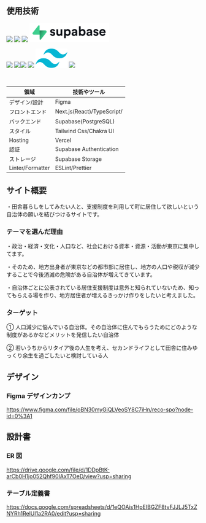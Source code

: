 ## 使用技術

<p align="left">
  <a href="https://www.typescriptlang.org/"><img src="https://cdn.worldvectorlogo.com/logos/typescript.svg" height="50px;" /></a>
  <a href="https://nextjs.org/"><img src="https://cdn.worldvectorlogo.com/logos/nextjs-3.svg" height="50px;" /></a>
  <a href="https://ja.reactjs.org/"><img src="https://cdn.worldvectorlogo.com/logos/react-2.svg" height="50px;" /></a>
  <a href="https://supabase.com/"><img src="https://raw.githubusercontent.com/supabase/supabase/master/web/static/supabase-light-rounded-corner-background.svg" height="50px;" /></a>
</p>
<p align="left">
  <a href="https://www.figma.com/"><img src="https://cdn.worldvectorlogo.com/logos/figma-1.svg" height="50px;" /></a>
  <a href="https://vercel.com/"><img src="https://user-images.githubusercontent.com/65433193/118944114-3b393980-b98f-11eb-84a5-fc9a1db8ea6b.png" height="50px;" /></a
  <a href="https://eslint.org/"><img src="https://cdn.worldvectorlogo.com/logos/eslint-1.svg" height="50px;" /></a>
  <a href="https://prettier.io/"><img src="https://cdn.worldvectorlogo.com/logos/prettier-2.svg" height="50px;" /></a>
  <a href="https://tailwindcss.com"><img src="./public/tailwind-css.svg" height="50px;"></a>
  <a href="https://chakra-ui.com/"><img src="https://bestofjs.org/logos/chakra-ui.svg" height="50px;"></a>

</p><br />

| 領域             | 技術やツール               |
| ---------------- | -------------------------- |
| デザイン/設計    | Figma                      |
| フロントエンド   | Next.js(React)/TypeScript/ |
| バックエンド     | Supabase(PostgreSQL)       |
| スタイル         | Tailwind Css/Chakra UI     |
| Hosting          | Vercel                     |
| 認証             | Supabase Authentication    |
| ストレージ       | Supabase Storage           |
| Linter/Formatter | ESLint/Prettier            |

## サイト概要

・田舎暮らしをしてみたい人と、支援制度を利用して町に居住して欲しいという自治体の願いを結びつけるサイトです。

### テーマを選んだ理由

・政治・経済・文化・人口など、社会における資本・資源・活動が東京に集中してます。

・そのため、地方出身者が東京などの都市部に居住し、地方の人口や税収が減少することで今後消滅の危険がある自治体が増えてきています。

・自治体ごとに公表されている居住支援制度は意外と知られていないため、知ってもらえる場を作り、地方居住者が増えるきっかけ作りをしたいと考えました。

### ターゲット

① 人口減少に悩んでいる自治体。その自治体に住んでもらうためにどのような制度があるかなどメリットを発信したい自治体

② 若いうちからリタイア後の人生を考え、セカンドライフとして田舎に住みゆっくり余生を過ごしたいと検討している人

## デザイン

### Figma デザインカンプ

https://www.figma.com/file/oBN30myGiQLVeoSY8C7iHn/reco-spo?node-id=0%3A1

## 設計書

### ER 図

https://drive.google.com/file/d/1DDpBtK-arCb0H1jo052Qhf90IAxT7OeD/view?usp=sharing

### テーブル定義書

https://docs.google.com/spreadsheets/d/1eQOAis1HpEIBGZF8tvFJJLJ5TxZNYRh1RelUl1a2RA0/edit?usp=sharing
